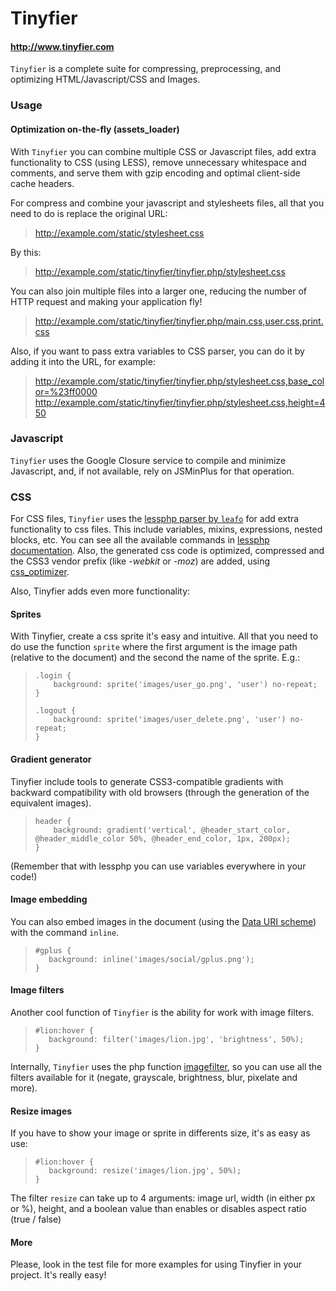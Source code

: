 # Tinyfier
#### <http://www.tinyfier.com>

`Tinyfier` is a complete suite for compressing, preprocessing, and optimizing HTML/Javascript/CSS and Images.

### Usage

#### Optimization on-the-fly (assets_loader)

With `Tinyfier` you can combine multiple CSS or Javascript files, add extra functionality to CSS (using LESS), remove unnecessary whitespace and comments, and serve them with gzip encoding and optimal client-side cache headers.

For compress and combine your javascript and stylesheets files, all that you
need to do is replace the original URL:

>http://example.com/static/stylesheet.css

By this:

>http://example.com/static/tinyfier/tinyfier.php/stylesheet.css

You can also join multiple files into a larger one, reducing the number of
HTTP request and making your application fly!

>http://example.com/static/tinyfier/tinyfier.php/main.css,user.css,print.css

Also, if you want to pass extra variables to CSS parser, you can do it by adding
it into the URL, for example:

>http://example.com/static/tinyfier/tinyfier.php/stylesheet.css,base_color=%23ff0000
>http://example.com/static/tinyfier/tinyfier.php/stylesheet.css,height=450

### Javascript

`Tinyfier` uses the Google Closure service to compile and minimize Javascript, and, if not available, 
rely on JSMinPlus for that operation.

### CSS

For CSS files, `Tinyfier` uses the [lessphp parser by `leafo`](http://leafo.net/lessphp/) for add extra functionality to css files. This include 
variables, mixins, expressions, nested blocks, etc. You can see all the available
commands in [lessphp documentation](http://leafo.net/lessphp/docs/). Also, the generated css code is optimized,  compressed and the CSS3 vendor prefix (like -*webkit* or *-moz*) are added, using [css_optimizer](https://github.com/javiermarinros/css_optimizer).

Also, Tinyfier adds even more functionality:

#### Sprites

With Tinyfier, create a css sprite it's easy and intuitive. All that you need to 
do use the function `sprite` where the first argument is the image path (relative 
to the document) and the second the name of the sprite. E.g.:

> 	  .login {
>         background: sprite('images/user_go.png', 'user') no-repeat;
>     }
>
>     .logout {
>         background: sprite('images/user_delete.png', 'user') no-repeat;
>     }

#### Gradient generator

Tinyfier include tools to generate CSS3-compatible gradients with backward 
compatibility with old browsers (through the generation of the equivalent 
images).
    
> 	  header {
>         background: gradient('vertical', @header_start_color, @header_middle_color 50%, @header_end_color, 1px, 200px);
>     }

(Remember that with lessphp you can use variables everywhere in your code!)

#### Image embedding

You can also embed images in the document (using the [Data URI scheme](http://en.wikipedia.org/wiki/Data_URI_scheme)) with the command `inline`.

>     #gplus {
>        background: inline('images/social/gplus.png');
>     }

#### Image filters

Another cool function of `Tinyfier` is the ability for work with image filters.

>     #lion:hover {
>        background: filter('images/lion.jpg', 'brightness', 50%);
>     }

Internally, `Tinyfier` uses the php function [imagefilter](http://www.php.net/manual/function.imagefilter.php), so you can use all the filters available for it (negate, grayscale, brightness, blur, pixelate and more).

#### Resize images

If you have to show your image or sprite in differents size, it's as easy as use:

>     #lion:hover {
>        background: resize('images/lion.jpg', 50%);
>     }

The filter `resize` can take up to 4 arguments: image url, width (in either px or %), height, and a boolean value than enables or disables aspect ratio (true / false)

#### More

Please, look in the test file for more examples for using Tinyfier in your project. It's really easy!
